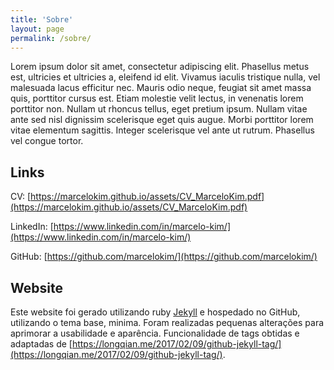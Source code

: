 ```yaml
---
title: 'Sobre'
layout: page
permalink: /sobre/
---
```

Lorem ipsum dolor sit amet, consectetur adipiscing elit. Phasellus metus est, ultricies et ultricies a, eleifend id elit. Vivamus iaculis tristique nulla, vel malesuada lacus efficitur nec. Mauris odio neque, feugiat sit amet massa quis, porttitor cursus est. Etiam molestie velit lectus, in venenatis lorem porttitor non. Nullam ut rhoncus tellus, eget pretium ipsum. Nullam vitae ante sed nisl dignissim scelerisque eget quis augue. Morbi porttitor lorem vitae elementum sagittis. Integer scelerisque vel ante ut rutrum. Phasellus vel congue tortor.


<h2>Links</h2>

CV:  [https://marcelokim.github.io/assets/CV_MarceloKim.pdf](https://marcelokim.github.io/assets/CV_MarceloKim.pdf)

LinkedIn: [https://www.linkedin.com/in/marcelo-kim/](https://www.linkedin.com/in/marcelo-kim/)

GitHub: [https://github.com/marcelokim/](https://github.com/marcelokim/)


<h2>Website</h2>

Este website foi gerado utilizando ruby [Jekyll](https://github.com/jekyll/minima/) e hospedado no GitHub, utilizando o tema base, minima.
Foram realizadas pequenas alterações para aprimorar a usabilidade e aparência.
Funcionalidade de tags obtidas e adaptadas de [https://longqian.me/2017/02/09/github-jekyll-tag/](https://longqian.me/2017/02/09/github-jekyll-tag/).
